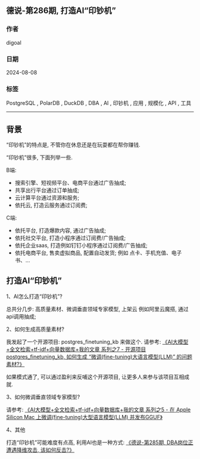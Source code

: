 ## 德说-第286期, 打造AI“印钞机”  
                  
### 作者                                                  
digoal                                                  
                                   
### 日期                                        
2024-08-08                          
                                                  
### 标签            
PostgreSQL , PolarDB , DuckDB , DBA , AI , 印钞机 , 应用 , 规模化 , API , 工具          
                                          
----                  
                     
## 背景    
“印钞机”的特点是, 不管你在休息还是在玩耍都在帮你赚钱.    
  
“印钞机”很多, 下面列举一些.   
  
B端:   
- 搜索引擎、短视频平台、电商平台通过广告抽成;   
- 共享出行平台通过订单抽成;   
- 云计算平台通过资源和服务;   
- 依托云, 打造云服务通过订阅费;   
  
C端:   
- 依托平台, 打造爆款内容, 通过广告抽成;   
- 依托社交平台, 打造小程序通过订阅费/广告抽成;   
- 依托企业saas, 打造例如钉钉小程序通过订阅费/广告抽成;   
- 依托电商平台, 售卖虚拟商品, 配置自动发货;  例如 点卡、手机充值、电子书、...    
  
## 打造AI“印钞机”  
1、AI怎么打造“印钞机”?   
  
总共分几步: 高质量素材、微调垂直领域专家模型, 上架云 例如阿里云魔搭, 通过api调用抽成;    
  
2、如何生成高质量素材?  
  
我发起了一个开源项目: postgres_finetuning_kb 来做这个. 请参考: [《AI大模型+全文检索+tf-idf+向量数据库+我的文章 系列之7 - 开源项目postgres_finetuning_kb, 如何生成 “微调(fine-tuning)大语言模型(LLM)” 的问题素材?》](../202407/20240730_01.md)    
  
如果模式通了, 可以通过盈利来反哺这个开源项目, 让更多人来参与该项目互相成就.    
  
3、如何微调垂直领域专家模型?  
  
请参考: [《AI大模型+全文检索+tf-idf+向量数据库+我的文章 系列之5 - 在 Apple Silicon Mac 上微调(fine-tuning)大型语言模型(LLM) 并发布GGUF》](../202407/20240724_01.md)    
  
4、其他  
  
打造“印钞机”可能难度有点高, 利用AI也是一种方式: [《德说-第285期, DBA岗位正遭遇降维攻击, 该如何反击?》](../202407/20240726_01.md)     
  
